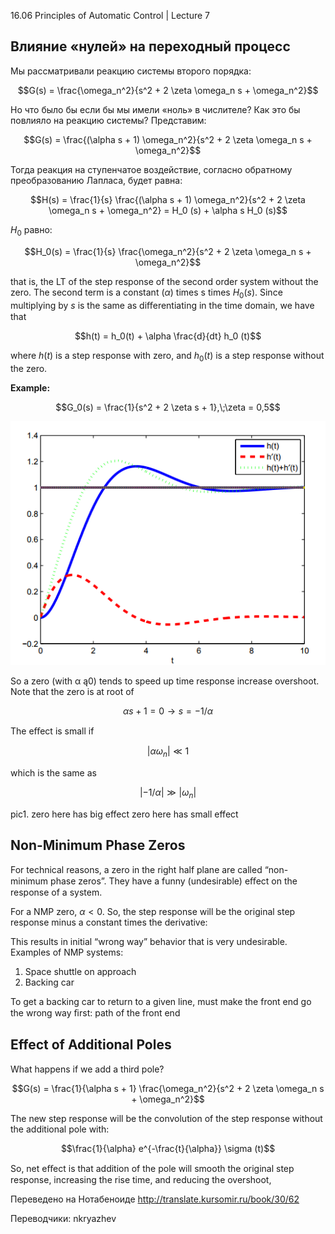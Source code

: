 ﻿16.06 Principles of Automatic Control | Lecture 7

## Влияние «нулей» на переходный процесс

Мы рассматривали реакцию системы второго порядка:

$$G(s) = \frac{\omega_n^2}{s^2 + 2 \zeta \omega_n s + \omega_n^2}$$

Но что было бы если бы мы имели «ноль» в числителе? Как это бы повлияло на реакцию системы? Представим:

$$G(s) = \frac{(\alpha s + 1) \omega_n^2}{s^2 + 2 \zeta \omega_n s + \omega_n^2}$$

Тогда реакция на ступенчатое воздействие, согласно обратному преобразованию Лапласа, будет равна:

$$H(s) = \frac{1}{s} \frac{(\alpha s + 1) \omega_n^2}{s^2 + 2 \zeta \omega_n s + \omega_n^2} = H_0 (s) + \alpha s H_0 (s)$$

$H_0$ равно:

$$H_0(s) = \frac{1}{s} \frac{\omega_n^2}{s^2 + 2 \zeta \omega_n s + \omega_n^2}$$

that is, the LT of the step response of the second order system without the zero.
The second term is a constant ($\alpha$) times s times $H_0(s)$. Since multiplying by $s$ is the same as diﬀerentiating in the time domain, we have that

$$h(t) = h_0(t) + \alpha \frac{d}{dt} h_0 (t)$$

where $h(t)$ is a step response with zero, and $h_0(t)$ is a step response without the zero.

**Example:**

$$G_0(s) = \frac{1}{s^2 + 2 \zeta s + 1},\;\zeta = 0,5$$

![image1](images/image1.png)

So a zero (with α ą0) tends to speed up time response increase overshoot.
Note that the zero is at root of

$$\alpha s + 1 = 0 \to s = - 1/\alpha$$

The eﬀect is small if

$$\left| \alpha \omega_n \right| \ll 1$$

which is the same as

$$\left| - 1/ \alpha \right| \gg \left| \omega_n \right|$$

pic1.
zero here has big effect
zero here has small effect

## Non-Minimum Phase Zeros

For technical reasons, a zero in the right half plane are called “non-minimum phase zeros”. They have a funny (undesirable) eﬀect on the response of a system.

For a NMP zero, $\alpha < 0$. So, the step response will be the original step response minus a constant times the derivative:

This results in initial “wrong way” behavior that is very undesirable. Examples of NMP systems:
1.	Space shuttle on approach
2.	Backing car

To get a backing car to return to a given line, must make the front end go the wrong way ﬁrst:
path of the front end

## Effect of Additional Poles

What happens if we add a third pole?

$$G(s) = \frac{1}{\alpha s + 1} \frac{\omega_n^2}{s^2 + 2 \zeta \omega_n s + \omega_n^2}$$

The new step response will be the convolution of the step response without the additional pole with:

$$\frac{1}{\alpha} e^{-\frac{t}{\alpha}} \sigma (t)$$


So, net eﬀect is that addition of the pole will smooth the original step response, increasing the rise time, and reducing the overshoot,

Переведено на Нотабеноиде
http://translate.kursomir.ru/book/30/62

Переводчики: nkryazhev
